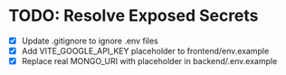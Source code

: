 # TODO: Resolve Exposed Secrets

- [x] Update .gitignore to ignore .env files
- [x] Add VITE_GOOGLE_API_KEY placeholder to frontend/env.example
- [x] Replace real MONGO_URI with placeholder in backend/.env.example
